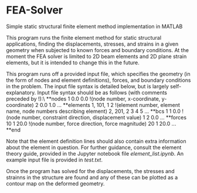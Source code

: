 # FEA-Solver
Simple static structural finite element method implementation in MATLAB

This program runs the finite element method for static structural applications, finding the displacements, stresses, and strains in a given geometry when subjected to known forces and boundary conditions. At the moment the FEA solver is limited to 2D beam elements and 2D plane strain elements, but it is intended to change this in the future. 

This program runs off a provided input file, which specifies the geometry (in the form of nodes and element definitions), forces, and boundary conditions in the problem. The input file syntax is detailed below, but is largely self-explanatory. 
Input file syntax should be as follows (with comments preceded by !):\\
**nodes
1 0.0 0.0 !(node number, x-coordinate, y-coordinate)
2 0.0 1.0
...
**elements
1, 101, 1 2 !(element number, element name, node numbers describing element)
2, 201, 2 3 4 5
...
**bcs
1 1 0.0 !(node number, constraint direction, displacement value)
1 2 0.0
...
**forces
10 1 20.0 !(node number, force direction, force magnitude)
20 1 20.0
...
**end

Note that the element definition lines should also contain extra information about the element in question. For further guidance, consult the element theory guide, provided in the Jupyter notebook file _element\_list.ipynb_. An example input file is provided in _test.txt_.

Once the program has solved for the displacements, the stresses and strainns in the structure are found and any of these can be plotted as a contour map on the deformed geometry. 

